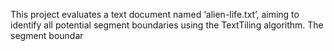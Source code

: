 This project evaluates a text document named ‘alien-life.txt’, aiming to identify all potential segment boundaries using the TextTiling algorithm. The segment boundar